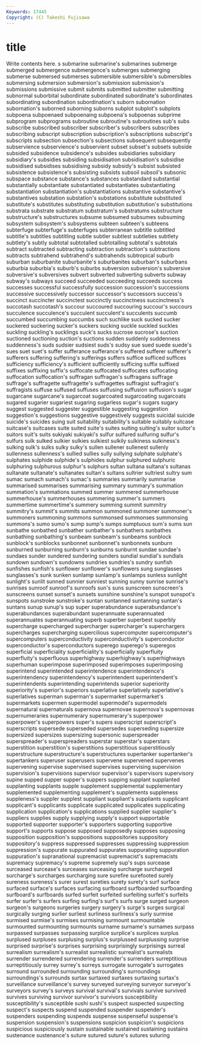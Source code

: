 ```yaml
---
Keywords: 17445 
Copyright: (C) Takeshi Fujisawa
---
```


# title

Write contents here.
s submarine submarine's submarines submerge submerged submergence submergence's submerges
submerging submerse submersed submerses submersible submersible's submersibles submersing submersion submersion's
submission submission's submissions submissive submit submits submitted submitter submitting subnormal
suborbital subordinate subordinated subordinate's subordinates subordinating subordination subordination's suborn subornation
subornation's suborned suborning suborns subplot subplot's subplots subpoena subpoenaed subpoenaing
subpoena's subpoenas subprime subprogram subprograms subroutine subroutine's subroutines sub's subs
subscribe subscribed subscriber subscriber's subscribers subscribes subscribing subscript subscription subscription's
subscriptions subscript's subscripts subsection subsection's subsections subsequent subsequently subservience subservience's
subservient subset subset's subsets subside subsided subsidence subsidence's subsides subsidiaries
subsidiary subsidiary's subsidies subsiding subsidisation subsidisation's subsidise subsidised subsidises subsidising
subsidy subsidy's subsist subsisted subsistence subsistence's subsisting subsists subsoil subsoil's
subsonic subspace substance substance's substances substandard substantial substantially substantiate substantiated
substantiates substantiating substantiation substantiation's substantiations substantive substantive's substantives substation substation's
substations substitute substituted substitute's substitutes substituting substitution substitution's substitutions substrata
substrate substratum substratum's substratums substructure substructure's substructures subsume subsumed subsumes
subsuming subsystem subsystem's subsystems subteen subteen's subteens subterfuge subterfuge's subterfuges
subterranean subtitle subtitled subtitle's subtitles subtitling subtle subtler subtlest subtleties
subtlety subtlety's subtly subtotal subtotalled subtotalling subtotal's subtotals subtract subtracted
subtracting subtraction subtraction's subtractions subtracts subtrahend subtrahend's subtrahends subtropical suburb
suburban suburbanite suburbanite's suburbanites suburban's suburbans suburbia suburbia's suburb's suburbs
subversion subversion's subversive subversive's subversives subvert subverted subverting subverts subway
subway's subways succeed succeeded succeeding succeeds success successes successful successfully
succession succession's successions successive successively successor successor's successors success's succinct
succincter succinctest succinctly succinctness succinctness's succotash succotash's succour succoured succouring
succour's succours succulence succulence's succulent succulent's succulents succumb succumbed succumbing
succumbs such suchlike suck sucked sucker suckered suckering sucker's suckers
sucking suckle suckled suckles suckling suckling's sucklings suck's sucks sucrose
sucrose's suction suctioned suctioning suction's suctions sudden suddenly suddenness suddenness's
suds sudsier sudsiest suds's sudsy sue sued suede suede's sues
suet suet's suffer sufferance sufferance's suffered sufferer sufferer's sufferers suffering
suffering's sufferings suffers suffice sufficed suffices sufficiency sufficiency's sufficient sufficiently
sufficing suffix suffixed suffixes suffixing suffix's suffocate suffocated suffocates suffocating
suffocation suffocation's suffragan suffragan's suffragans suffrage suffrage's suffragette suffragette's suffragettes
suffragist suffragist's suffragists suffuse suffused suffuses suffusing suffusion suffusion's sugar
sugarcane sugarcane's sugarcoat sugarcoated sugarcoating sugarcoats sugared sugarier sugariest sugaring
sugarless sugar's sugars sugary suggest suggested suggester suggestible suggesting suggestion
suggestion's suggestions suggestive suggestively suggests suicidal suicide suicide's suicides suing
suit suitability suitability's suitable suitably suitcase suitcase's suitcases suite suited
suite's suites suiting suiting's suitor suitor's suitors suit's suits sukiyaki
sukiyaki's sulfur sulfured sulfuring sulfur's sulfurs sulk sulked sulkier sulkies
sulkiest sulkily sulkiness sulkiness's sulking sulk's sulks sulky sulky's sullen
sullener sullenest sullenly sullenness sullenness's sullied sullies sully sullying sulphate
sulphate's sulphates sulphide sulphide's sulphides sulphur sulphured sulphuric sulphuring sulphurous
sulphur's sulphurs sultan sultana sultana's sultanas sultanate sultanate's sultanates sultan's
sultans sultrier sultriest sultry sum sumac sumach sumach's sumac's summaries
summarily summarise summarised summarises summarising summary summary's summation summation's summations
summed summer summered summerhouse summerhouse's summerhouses summering summer's summers summertime
summertime's summery summing summit summitry summitry's summit's summits summon summoned
summoner summoner's summoners summoning summons summonsed summonses summonsing summons's sumo
sumo's sump sump's sumps sumptuous sum's sums sun sunbathe sunbathed
sunbather sunbather's sunbathers sunbathes sunbathing sunbathing's sunbeam sunbeam's sunbeams sunblock
sunblock's sunblocks sunbonnet sunbonnet's sunbonnets sunburn sunburned sunburning sunburn's sunburns
sunburnt sundae sundae's sundaes sunder sundered sundering sunders sundial sundial's
sundials sundown sundown's sundowns sundries sundries's sundry sunfish sunfishes sunfish's
sunflower sunflower's sunflowers sung sunglasses sunglasses's sunk sunken sunlamp sunlamp's
sunlamps sunless sunlight sunlight's sunlit sunned sunnier sunniest sunning sunny
sunrise sunrise's sunrises sunroof sunroof's sunroofs sun's suns sunscreen sunscreen's
sunscreens sunset sunset's sunsets sunshine sunshine's sunspot sunspot's sunspots sunstroke
sunstroke's suntan suntanned suntanning suntan's suntans sunup sunup's sup super
superabundance superabundance's superabundances superabundant superannuate superannuated superannuates superannuating superb superber
superbest superbly supercharge supercharged supercharger supercharger's superchargers supercharges supercharging supercilious
supercomputer supercomputer's supercomputers superconductivity superconductivity's superconductor superconductor's superconductors superego superego's
superegos superficial superficiality superficiality's superficially superfluity superfluity's superfluous superhighway superhighway's
superhighways superhuman superimpose superimposed superimposes superimposing superintend superintended superintendence superintendence's
superintendency superintendency's superintendent superintendent's superintendents superintending superintends superior superiority superiority's
superior's superiors superlative superlatively superlative's superlatives superman superman's supermarket supermarket's
supermarkets supermen supermodel supermodel's supermodels supernatural supernaturals supernova supernovae supernova's
supernovas supernumeraries supernumerary supernumerary's superpower superpower's superpowers super's supers superscript
superscript's superscripts supersede superseded supersedes superseding supersize supersized supersizes supersizing
supersonic superspreader superspreader's superspreaders superstar superstar's superstars superstition superstition's superstitions
superstitious superstitiously superstructure superstructure's superstructures supertanker supertanker's supertankers superuser superusers
supervene supervened supervenes supervening supervise supervised supervises supervising supervision supervision's
supervisions supervisor supervisor's supervisors supervisory supine supped supper supper's suppers
supping supplant supplanted supplanting supplants supple supplement supplemental supplementary supplemented
supplementing supplement's supplements suppleness suppleness's suppler supplest suppliant suppliant's suppliants
supplicant supplicant's supplicants supplicate supplicated supplicates supplicating supplication supplication's supplications
supplied supplier supplier's suppliers supplies supply supplying supply's support supportable
supported supporter supporter's supporters supporting supportive support's supports suppose supposed
supposedly supposes supposing supposition supposition's suppositions suppositories suppository suppository's suppress
suppressed suppresses suppressing suppression suppression's suppurate suppurated suppurates suppurating suppuration
suppuration's supranational supremacist supremacist's supremacists supremacy supremacy's supreme supremely sup's
sups surcease surceased surcease's surceases surceasing surcharge surcharged surcharge's surcharges
surcharging sure surefire surefooted surely sureness sureness's surer surest sureties
surety surety's surf surface surfaced surface's surfaces surfacing surfboard surfboarded
surfboarding surfboard's surfboards surfed surfeit surfeited surfeiting surfeit's surfeits surfer
surfer's surfers surfing surfing's surf's surfs surge surged surgeon surgeon's
surgeons surgeries surgery surgery's surge's surges surgical surgically surging surlier
surliest surliness surliness's surly surmise surmised surmise's surmises surmising surmount
surmountable surmounted surmounting surmounts surname surname's surnames surpass surpassed surpasses
surpassing surplice surplice's surplices surplus surplused surpluses surplusing surplus's surplussed
surplussing surprise surprised surprise's surprises surprising surprisingly surprisings surreal surrealism
surrealism's surrealist surrealistic surrealist's surrealists surrender surrendered surrendering surrender's surrenders
surreptitious surreptitiously surrey surrey's surreys surrogate surrogate's surrogates surround surrounded
surrounding surrounding's surroundings surroundings's surrounds surtax surtaxed surtaxes surtaxing surtax's
surveillance surveillance's survey surveyed surveying surveyor surveyor's surveyors survey's surveys
survival survival's survivals survive survived survives surviving survivor survivor's survivors
susceptibility susceptibility's susceptible sushi sushi's suspect suspected suspecting suspect's suspects
suspend suspended suspender suspender's suspenders suspending suspends suspense suspenseful suspense's
suspension suspension's suspensions suspicion suspicion's suspicions suspicious suspiciously sustain sustainable
sustained sustaining sustains sustenance sustenance's suture sutured suture's sutures suturing
